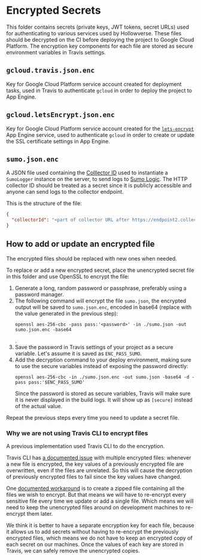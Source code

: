 # Encrypted Secrets

This folder contains secrets (private keys, JWT tokens, secret URLs) used for authenticating to various services used by Hollowverse. These files should be decrypted on the CI before deploying the project to Google Cloud Platform. The encryption key components for each file are stored as secure environment variables in Travis settings.

## `gcloud.travis.json.enc`
Key for Google Cloud Platform service account created for deployment tasks, used in Travis to authenticate `gcloud` in order to deploy the project to App Engine.

## `gcloud.letsEncrypt.json.enc`

Key for Google Cloud Platform service account created for the [`lets-encrypt`](../letsEncrypt) App Engine service, used to authenticate `gcloud` in order to create or update the SSL certificate settings in App Engine.

## `sumo.json.enc`
A JSON file used containing the [Colllector ID](https://help.sumologic.com/Start-Here/02Getting-Started/Glossary#section_2) used to instantiate a `SumoLogger` instance on the server, to send logs to [Sumo Logic](https://www.sumologic.com/). The HTTP collector ID should be treated as a secret since it is publicly accessible and anyone can send logs to the collector endpoint.

This is the structure of the file:

```json
{
  "collectorId": "<part of collector URL after https://endpoint2.collection.us2.sumologic.com/receiver/v1/http/>"
}
```

## How to add or update an encrypted file
The encrypted files should be replaced with new ones when needed.

To replace or add a new encrypted secret, place the unencrypted secret file in this folder and use OpenSSL to encrypt the file:

1. Generate a long, random password or passphrase, preferably using a password manager.
2. The following command will encrypt the file `sumo.json`, the encrypted output will be saved to `sumo.json.enc`, encoded in base64 (replace <password> with the value generated in the previous step):
    ```
    openssl aes-256-cbc -pass pass:'<password>' -in ./sumo.json -out sumo.json.enc -base64
    ```
    .
2. Save the password in Travis settings of your project as a secure variable. Let's assume it is saved as `ENC_PASS_SUMO`.
3. Add the decryption command to your deploy environment, making sure to use the secure variables instead of exposing the password directly:
    ```
    openssl aes-256-cbc -in ./sumo.json.enc -out sumo.json -base64 -d -pass pass:'$ENC_PASS_SUMO'
    ```
    Since the password is stored as secure variables, Travis will make sure it is never displayed in the build logs. It will show up as `[secure]` instead of the actual value.

Repeat the previous steps every time you need to update a secret file.

### Why we are not using Travis CLI to encrypt files
A previous implementation used Travis CLI to do the encryption.

Travis CLI has [a documented issue](https://github.com/travis-ci/travis.rb/issues/239) with multiple encrypted files: whenever a new file is encrypted, the key values of a previously encrypted file are overwritten, even if the files are unrelated. So this will cause the decryption of previously encrypted files to fail since the key values have changed.

One [documented workaround](http://docs.travis-ci.com/user/encrypting-files/#Encrypting-multiple-files) is to create a zipped file containing all the files we wish to encrypt. But that means we will have to re-encrypt every sensitive file every time we update or add a single file. Which means we will need to keep the unencrypted files around on development machines to re-encrypt them later.

We think it is better to have a separate encryption key for each file, because it allows us to add secrets without having to re-encrypt the previously encrypted files, which means we do not have to keep an encrypted copy of each secret on our machines. Once the values of each key are stored in Travis, we can safely remove the unencrypted copies.
